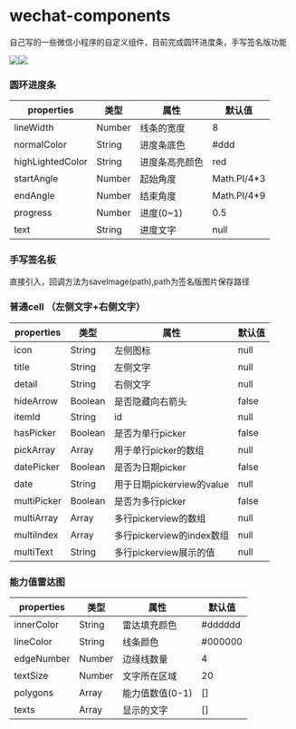 # wechat-components
自己写的一些微信小程序的自定义组件，目前完成圆环进度条，手写签名版功能

![](https://github.com/czl0325/wechat-components/blob/master/demo1.gif?raw=true)![](https://github.com/czl0325/wechat-components/blob/master/demo2.png?raw=true)

### 圆环进度条

|properties    |  类型         |    属性 |  默认值|
|--------------|   -----------|  ------ | -----|
|lineWidth	|	Number	|  	线条的宽度 | 8|
|normalColor	|	String	|  	进度条底色 | #ddd|
|highLightedColor	|	String	|  	进度条高亮颜色 | red|
|startAngle	|	Number	|  	起始角度 | Math.PI/4*3|
|endAngle	|	Number	|  	结束角度 | Math.PI/4*9|
|progress	|	Number	|  	进度(0~1) | 0.5|
|text	|	String	|  	进度文字 | null|



### 手写签名板


直接引入，回调方法为saveImage(path),path为签名版图片保存路径


### 普通cell  （左侧文字+右侧文字）

|properties    |  类型         |    属性 |  默认值|
|--------------|   -----------|  ------ | -----|
|icon	|	String	|  	左侧图标 | null|
|title	|	String	|  	左侧文字 | null|
|detail	|	String	|  	右侧文字 | null|
|hideArrow	|	Boolean	|  	是否隐藏向右箭头 | false|
|itemId	|	String	|  	id | null|
|hasPicker	|	Boolean	|  	是否为单行picker | false|
|pickArray	|	Array	|  	用于单行picker的数组 | null|
|datePicker	|	Boolean	|  	是否为日期picker | false|
|date	|	String	|  	用于日期pickerview的value | null|
|multiPicker	|	Boolean	|  	是否为多行picker | false|
|multiArray	|	Array	|  	多行pickerview的数组 | null|
|multiIndex	|	Array	|  	多行pickerview的index数组 | null|
|multiText	|	String	|  	多行pickerview展示的值 | null|


### 能力值雷达图


|properties    |  类型         |    属性 |  默认值|
|--------------|   -----------|  ------ | -----|
|innerColor	|	String	|  	雷达填充颜色 | #dddddd|
|lineColor	|	String	|  	线条颜色 | #000000|
|edgeNumber	|	Number	|  	边缘线数量 | 4|
|textSize	|	Number	|  	文字所在区域 | 20|
|polygons	|	Array	|  	能力值数值(0-1) | []|
|texts	|	Array	|  	显示的文字 | []|


